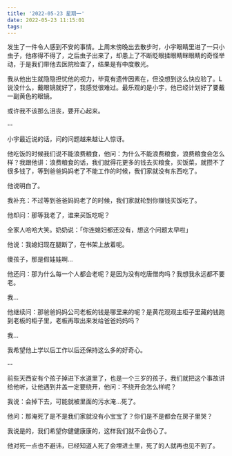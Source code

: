 ```yaml
---
title: '2022-05-23 星期一'
date: 2022-05-23 11:15:01
tags:
---
```


发生了一件令人感到不安的事情。上周末傍晚出去散步时，小宇眼睛里进了一只小虫子，他疼得不得了，之后虫子出来了，却患上了不断眨眼揉眼睛眯眼睛的奇怪举动，于是我们带他去医院检查了，结果是有中度散光。

我从他出生就隐隐担忧他的视力，毕竟有遗传因素在，但没想到这么快应验了。L 说没什么，戴眼镜就好了，我感觉很难过。最乐观的是小宇，他已经计划好了要戴一副黄色的眼镜。

或许我不该那么沮丧，要开心起来。

--

小宇最近说的话，问的问题越来越让人惊讶。

他吃饭的时候我们说不能浪费粮食，他问：为什么不能浪费粮食，浪费粮食会怎么样？我跟他讲：浪费粮食的话，我们就得花更多的钱去买粮食，买饭菜，就攒不了很多钱了，等到爸爸妈妈老了不能工作的时候，我们家就没有东西吃了。

他说明白了。

我补充：不过等到爸爸妈妈老了的时候，我们家就轮到你赚钱买饭吃了。

他却问：那等我老了，谁来买饭吃呢？

全家人哈哈大笑。奶奶说：「你连媳妇都还没有，想这个问题太早啦」

他说：我媳妇现在腿断了，在书架上放着呢。

傻孩子，那是假娃娃啊...

他还问：那为什么每一个人都会老呢？是因为没有吃唐僧肉吗？我想我永远都不要老。

我...

他继续问：那爸爸妈妈公司老板的钱是哪里来的呢？是黄花观观主柜子里藏的钱跑到老板的柜子里，老板再取出来发给爸爸妈妈吗？

我...

我希望他上学以后工作以后还保持这么多的好奇心。

--

前些天西安有个孩子掉进下水道里了，也是一个三岁的孩子，我们就把这个事故讲给他听，让他遇到井盖一定要绕开，他问：不绕开会怎么样呢？

我说：会掉下去，可能就被里面的污水淹...死了。

他问：那淹死了是不是我们家就没有小宝宝了？你们是不是都会在房子里哭？

我说是的，我们希望你健健康康的，这样我们就不会伤心了。

他对死一点也不避讳，已经知道人死了会埋进土里，死了的人就再也见不到了。


